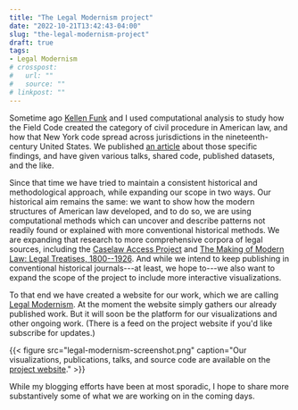 ```yaml
---
title: "The Legal Modernism project"
date: "2022-10-21T13:42:43-04:00"
slug: "the-legal-modernism-project"
draft: true
tags:
- Legal Modernism
# crosspost: 
#   url: ""
#   source: ""
# linkpost: ""
---
```


Sometime ago [Kellen Funk](https://kellenfunk.org/) and I used computational analysis to study how the Field Code created the category of civil procedure in American law, and how that New York code spread across jurisdictions in the nineteenth-century United States. We published [an article](https://doi.org/10.1093/ahr/123.1.132) about those specific findings, and have given various talks, shared code, published datasets, and the like.

Since that time we have tried to maintain a consistent historical and methodological approach, while expanding our scope in two ways. Our historical aim remains the same: we want to show how the modern structures of American law developed, and to do so, we are using computational methods which can uncover and describe patterns not readily found or explained with more conventional historical methods. We are expanding that research to more comprehensive corpora of legal sources, including the [Caselaw Access Project](https://case.law/) and [The Making of Modern Law: Legal Treatises, 1800--1926](https://www.gale.com/c/making-of-modern-law-legal-treatises-1800-1926). And while we intend to keep publishing in conventional historical journals---at least, we hope to---we also want to expand the scope of the project to include more interactive visualizations.

To that end we have created a website for our work, which we are calling [Legal Modernism](https://legalmodernism.org/). At the moment the website simply gathers our already published work. But it will soon be the platform for our visualizations and other ongoing work. (There is a feed on the project website if you'd like subscribe for updates.)

{{< figure src="legal-modernism-screenshot.png" caption="Our visualizations, publications, talks, and source code are available on the [project website](https://legalmodernism.org/)." >}}

While my blogging efforts have been at most sporadic, I hope to share more substantively some of what we are working on in the coming days. 
